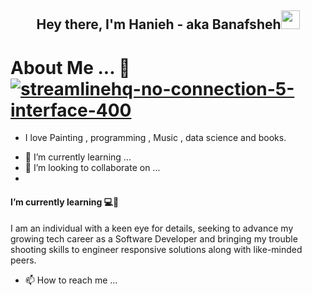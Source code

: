 
<h2 align="center">Hey there, I'm Hanieh - aka Banafsheh<img src="https://media.giphy.com/media/hvRJCLFzcasrR4ia7z/giphy.gif" width="30"> </h2> 

# About Me ... 🦖 <a href="#">![streamlinehq-no-connection-5-interface-400](https://user-images.githubusercontent.com/105555666/195209989-b42b71d9-a766-479c-a83e-7b8e7e121304.PNG) </a> 

  
*  I love Painting , programming , Music , data science and books. 
- 🌱 I’m currently learning ...
- 💞️ I’m looking to collaborate on ...
-


<h4>I’m currently learning 💻📖</h4>
I am an individual with a keen eye for details, seeking to advance my growing tech career as a Software Developer and bringing my trouble shooting skills to engineer responsive solutions along with like-minded peers.
 
 
 
 
- 📫 How to reach me ...









<!---
banfshesadeghi/banfshesadeghi is a ✨ special ✨ repository because its `README.md` (this file) appears on your GitHub profile.
You can click the Preview link to take a look at your changes.
--->
